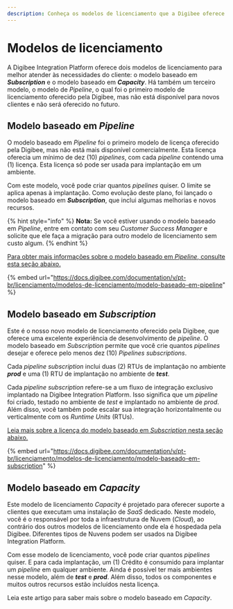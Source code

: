 ```yaml
---
description: Conheça os modelos de licenciamento que a Digibee oferece.
---
```


# Modelos de licenciamento

A Digibee Integration Platform oferece dois modelos de licenciamento para melhor atender às necessidades do cliente: o modelo baseado em _**Subscription**_ e o modelo baseado em _**Capacity**_. Há também um terceiro modelo, o modelo de _Pipeline_, o qual foi o primeiro modelo de licenciamento oferecido pela Digibee, mas não está disponível para novos clientes e não será oferecido no futuro.

## Modelo baseado em _Pipeline_

O modelo baseado em _Pipeline_ foi o primeiro modelo de licença oferecido pela Digibee, mas não está mais disponível comercialmente. Esta licença oferecia um mínimo de dez (10) _pipelines_, com cada _pipeline_ contendo uma (1) licença. Esta licença só pode ser usada para implantação em um ambiente.

Com este modelo, você pode criar quantos _pipelines_ quiser. O limite se aplica apenas à implantação. Como evolução deste plano, foi lançado o modelo baseado em _**Subscription**_, que inclui algumas melhorias e novos recursos.&#x20;

{% hint style="info" %}
**Nota:** Se você estiver usando o modelo baseado em _Pipeline_, entre em contato com seu _Customer Success Manager_ e solicite que ele faça a migração para outro modelo de licenciamento sem custo algum.
{% endhint %}

[Para obter mais informações sobre o modelo baseado em _Pipeline_, consulte esta seção abaixo.](https://docs.digibee.com/documentation/v/pt-br/licenciamento/modelos-de-licenciamento/modelo-baseado-em-pipeline)

{% embed url="https://docs.digibee.com/documentation/v/pt-br/licenciamento/modelos-de-licenciamento/modelo-baseado-em-pipeline" %}

## Modelo baseado em _Subscription_

Este é o nosso novo modelo de licenciamento oferecido pela Digibee, que oferece uma excelente experiência de desenvolvimento de _pipeline_. O modelo baseado em _Subscription_ permite que você crie quantos _pipelines_ desejar e oferece pelo menos dez (10) _Pipelines subscriptions_.&#x20;

Cada _pipeline subscription_ inclui duas (2) RTUs de implantação no ambiente _**prod**_ e uma (1) RTU de implantação no ambiente de _**test**_.

Cada _pipeline subscription_ refere-se a um fluxo de integração exclusivo implantado na Digibee Integration Platform. Isso significa que um _pipeline_ foi criado, testado no ambiente de _test_ e implantado no ambiente de _prod_. Além disso, você também pode escalar sua integração horizontalmente ou verticalmente com os _Runtime Units_ (RTUs).

[Leia mais sobre a licença do modelo baseado em _Subscription_ nesta seção abaixo.](https://docs.digibee.com/documentation/v/pt-br/licenciamento/modelos-de-licenciamento/modelo-baseado-em-subscription)

{% embed url="https://docs.digibee.com/documentation/v/pt-br/licenciamento/modelos-de-licenciamento/modelo-baseado-em-subscription" %}

## Modelo baseado em _Capacity_

Este modelo de licenciamento _Capacity_ é projetado para oferecer suporte a clientes que executam uma instalação de _SaaS_ dedicado. Neste modelo, você é o responsável por toda a infraestrutura de Nuvem (_Cloud_), ao contrário dos outros modelos de licenciamento onde ela é hospedada pela Digibee. Diferentes tipos de Nuvens podem ser usados na Digibee Integration Platform.

Com esse modelo de licenciamento, você pode criar quantos _pipelines_ quiser. E para cada implantação, um (1) Crédito é consumido para implantar um _pipeline_ em qualquer ambiente. Ainda é possível ter mais ambientes nesse modelo, além de _**test**_ e _**prod**_. Além disso, todos os componentes e muitos outros recursos estão incluídos nesta licença.

Leia este artigo para saber mais sobre o modelo baseado em _Capacity_.
